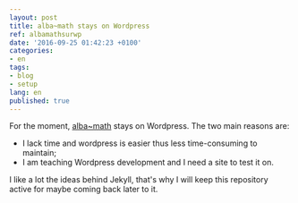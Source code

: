 ```yaml
---
layout: post
title: alba~math stays on Wordpress
ref: albamathsurwp
date: '2016-09-25 01:42:23 +0100'
categories:
- en 
tags:
- blog 
- setup
lang: en
published: true
---
```


For the moment, [alba~math](http://albamath.com) stays on Wordpress.
The two main reasons are: 

  *  I lack time and wordpress is easier thus less time-consuming to maintain;
  *  I am teaching Wordpress development and I need a site to test it on.

I like a lot the ideas behind Jekyll, that's why I will keep this repository active for maybe coming back later to it.
